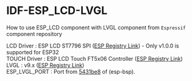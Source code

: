 # IDF-ESP_LCD-LVGL
How to use ESP_LCD component with LVGL component from `Espressif` component repository

LCD Driver   : ESP LCD ST7796 SPI ([ESP Registry Link](https://components.espressif.com/components/espressif/esp_lcd_st7796/versions/1.2.1?language=en)) - Only v1.0.0 is supported for ESP32  
TOUCH Driver : ESP LCD Touch FT5x06 Controller ([ESP Registry Link](https://components.espressif.com/components/espressif/esp_lcd_touch_ft5x06))  
LVGL : v9.x ([ESP Registry Link](https://components.espressif.com/components/lvgl/lvgl))  
ESP_LVGL_PORT : Port from [5431be8](https://github.com/espressif/esp-bsp/commit/5431be84898f5a473442046fbdfa9cd559f3ecb7) of (esp-bsp). 

